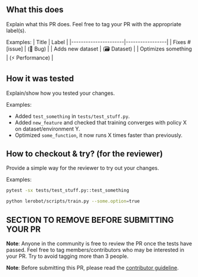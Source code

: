 ## What this does
Explain what this PR does. Feel free to tag your PR with the appropriate label(s).

Examples:
|  Title               | Label           |
|----------------------|-----------------|
| Fixes #[issue]       | (🐛 Bug)        |
| Adds new dataset     | (🗃️ Dataset)    |
| Optimizes something  | (⚡️ Performance) |

## How it was tested
Explain/show how you tested your changes.

Examples:
- Added `test_something` in `tests/test_stuff.py`.
- Added `new_feature` and checked that training converges with policy X on dataset/environment Y.
- Optimized `some_function`, it now runs X times faster than previously.

## How to checkout & try? (for the reviewer)
Provide a simple way for the reviewer to try out your changes.

Examples:
```bash
pytest -sx tests/test_stuff.py::test_something
```
```bash
python lerobot/scripts/train.py --some.option=true
```

## SECTION TO REMOVE BEFORE SUBMITTING YOUR PR
**Note**: Anyone in the community is free to review the PR once the tests have passed. Feel free to tag
members/contributors who may be interested in your PR. Try to avoid tagging more than 3 people.

**Note**: Before submitting this PR, please read the [contributor guideline](https://github.com/huggingface/lerobot/blob/main/CONTRIBUTING.md#submitting-a-pull-request-pr).
